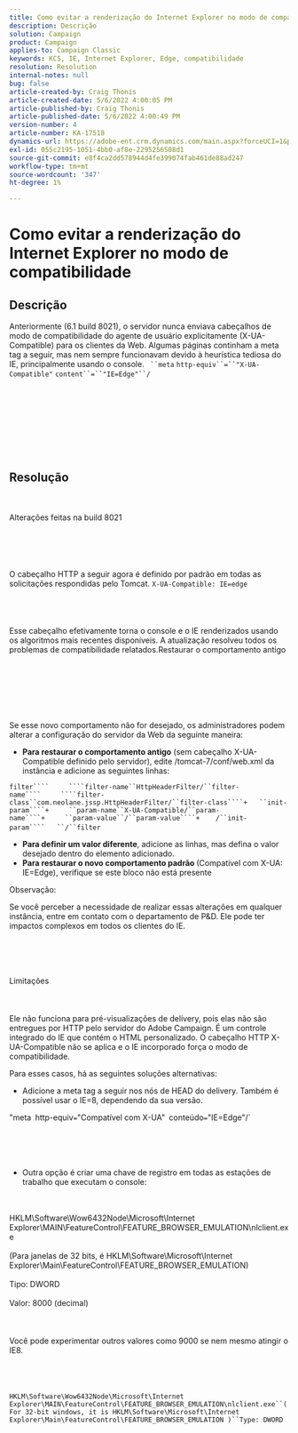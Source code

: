 ```yaml
---
title: Como evitar a renderização do Internet Explorer no modo de compatibilidade
description: Descrição
solution: Campaign
product: Campaign
applies-to: Campaign Classic
keywords: KCS, IE, Internet Explorer, Edge, compatibilidade
resolution: Resolution
internal-notes: null
bug: false
article-created-by: Craig Thonis
article-created-date: 5/6/2022 4:00:05 PM
article-published-by: Craig Thonis
article-published-date: 5/6/2022 4:00:49 PM
version-number: 4
article-number: KA-17518
dynamics-url: https://adobe-ent.crm.dynamics.com/main.aspx?forceUCI=1&pagetype=entityrecord&etn=knowledgearticle&id=71e22f95-55cd-ec11-a7b5-6045bd00d4f5
exl-id: 055c2195-1051-4bb0-af8e-2295256508d1
source-git-commit: e8f4ca2dd578944d4fe399074fab461de88ad247
workflow-type: tm+mt
source-wordcount: '347'
ht-degree: 1%

---
```


# Como evitar a renderização do Internet Explorer no modo de compatibilidade

## Descrição


Anteriormente (6.1 build 8021), o servidor nunca enviava cabeçalhos de modo de compatibilidade do agente de usuário explicitamente (X-UA-Compatible) para os clientes da Web. Algumas páginas continham a meta tag a seguir, mas nem sempre funcionavam devido à heurística tediosa do IE, principalmente usando o console.
` ``meta` `http-equiv``=``"X-UA-Compatible"` `content``=``"IE=Edge"``/`<br><br><br> <br><br><br> <br><br><br>

## Resolução

<br><br>Alterações feitas na build 8021<br><br><br><br> <br><br>
O cabeçalho HTTP a seguir agora é definido por padrão em todas as solicitações respondidas pelo Tomcat.
`X-UA-Compatible: IE=edge`<br><br><br> <br><br>
Esse cabeçalho efetivamente torna o console e o IE renderizados usando os algoritmos mais recentes disponíveis. A atualização resolveu todos os problemas de compatibilidade relatados.Restaurar o comportamento antigo
<br><br><br><br> <br><br> <br><br>
Se esse novo comportamento não for desejado, os administradores podem alterar a configuração do servidor da Web da seguinte maneira:

- <b>Para restaurar o comportamento antigo</b> (sem cabeçalho X-UA-Compatible definido pelo servidor), edite /tomcat-7/conf/web.xml da instância e adicione as seguintes linhas:

```filter````     ````filter-name``HttpHeaderFilter/``filter-name````     ````filter-class``com.neolane.jssp.HttpHeaderFilter/``filter-class````+   ``init-param````+     ``param-name``X-UA-Compatible/``param-name````+     ``param-value``/``param-value````+    /``init-param````   ``/``filter``` 
- <b>Para definir um valor diferente</b>, adicione as linhas, mas defina o valor desejado dentro do elemento adicionado.
- <b>Para restaurar o novo comportamento padrão </b>(Compatível com X-UA: IE=Edge), verifique se este bloco não está presente


Observação:

Se você perceber a necessidade de realizar essas alterações em qualquer instância, entre em contato com o departamento de P&amp;D. Ele pode ter impactos complexos em todos os clientes do IE.


<br><br><br><br>Limitações<br><br> <br><br>
Ele não funciona para pré-visualizações de delivery, pois elas não são entregues por HTTP pelo servidor do Adobe Campaign. É um controle integrado do IE que contém o HTML personalizado. O cabeçalho HTTP X-UA-Compatible não se aplica e o IE incorporado força o modo de compatibilidade.

Para esses casos, há as seguintes soluções alternativas:

- Adicione a meta tag a seguir nos nós de HEAD do delivery. Também é possível usar o IE=8, dependendo da sua versão.

&quot;meta` `http-equiv``=``&quot;Compatível com X-UA&quot;` `conteúdo``=``&quot;IE=Edge&quot;/` <br><br><br><br> 
- Outra opção é criar uma chave de registro em todas as estações de trabalho que executam o console:

<br><br>HKLM\Software\Wow6432Node\Microsoft\Internet Explorer\MAIN\FeatureControl\FEATURE_BROWSER_EMULATION\nlclient.exe<br><br>(Para janelas de 32 bits, é HKLM\Software\Microsoft\Internet Explorer\Main\FeatureControl\FEATURE_BROWSER_EMULATION)<br><br>Tipo: DWORD<br><br>Valor: 8000 (decimal)<br><br> <br><br>Você pode experimentar outros valores como 9000 se nem mesmo atingir o IE8.<br><br> <br><br><br>`HKLM\Software\Wow6432Node\Microsoft\Internet Explorer\MAIN\FeatureControl\FEATURE_BROWSER_EMULATION\nlclient.exe``(For 32-bit windows, it is HKLM\Software\Microsoft\Internet Explorer\Main\FeatureControl\FEATURE_BROWSER_EMULATION )``Type: DWORD`<br><br><br><br><br><br>

